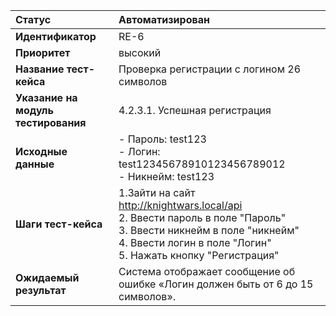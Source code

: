 |**Статус**|Автоматизирован|
|:-----|:---------|
| **Идентификатор** | RE-6 |
| **Приоритет** | высокий |
| **Название тест-кейса** | Проверка регистрации с логином 26 символов |
| **Указание на модуль тестирования** |4.2.3.1. Успешная регистрация |
| **Исходные данные** | - Пароль: test123 <br>- Логин: test12345678910123456789012 <br>- Никнейм: test123|
| **Шаги тест-кейса** | 1.Зайти на сайт http://knightwars.local/api <br>2. Ввести пароль в поле "Пароль"<br>3. Ввести никнейм в поле "никнейм" <br>4. Ввести логин в поле "Логин" <br>5. Нажать кнопку "Регистрация" |
| **Ожидаемый результат** | Система отображает сообщение об ошибке «Логин должен быть от 6 до 15 символов».|
